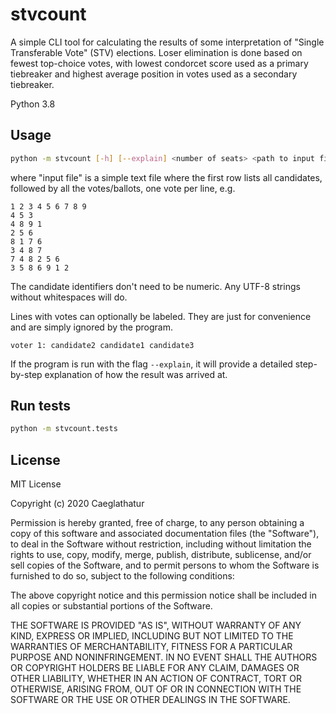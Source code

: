 stvcount
========

A simple CLI tool for calculating the results of some interpretation of "Single
Transferable Vote" (STV) elections. Loser elimination is done based on fewest
top-choice votes, with lowest condorcet score used as a primary tiebreaker and
highest average position in votes used as a secondary tiebreaker.

Python 3.8

## Usage

```sh
python -m stvcount [-h] [--explain] <number of seats> <path to input file>
```

where "input file" is a simple text file where the first row lists all candidates, followed by all the votes/ballots, one vote per line, e.g.

```
1 2 3 4 5 6 7 8 9
4 5 3
4 8 9 1
2 5 6
8 1 7 6
3 4 8 7
7 4 8 2 5 6
3 5 8 6 9 1 2
```

The candidate identifiers don't need to be numeric. Any UTF-8 strings without whitespaces will do.

Lines with votes can optionally be labeled. They are just for convenience and are simply ignored by the program.

```
voter 1: candidate2 candidate1 candidate3
```

If the program is run with the flag `--explain`, it will provide a detailed
step-by-step explanation of how the result was arrived at.

## Run tests

```sh
python -m stvcount.tests
```

## License

MIT License

Copyright (c) 2020 Caeglathatur

Permission is hereby granted, free of charge, to any person obtaining a copy
of this software and associated documentation files (the "Software"), to deal
in the Software without restriction, including without limitation the rights
to use, copy, modify, merge, publish, distribute, sublicense, and/or sell
copies of the Software, and to permit persons to whom the Software is
furnished to do so, subject to the following conditions:

The above copyright notice and this permission notice shall be included in all
copies or substantial portions of the Software.

THE SOFTWARE IS PROVIDED "AS IS", WITHOUT WARRANTY OF ANY KIND, EXPRESS OR
IMPLIED, INCLUDING BUT NOT LIMITED TO THE WARRANTIES OF MERCHANTABILITY,
FITNESS FOR A PARTICULAR PURPOSE AND NONINFRINGEMENT. IN NO EVENT SHALL THE
AUTHORS OR COPYRIGHT HOLDERS BE LIABLE FOR ANY CLAIM, DAMAGES OR OTHER
LIABILITY, WHETHER IN AN ACTION OF CONTRACT, TORT OR OTHERWISE, ARISING FROM,
OUT OF OR IN CONNECTION WITH THE SOFTWARE OR THE USE OR OTHER DEALINGS IN THE
SOFTWARE.
